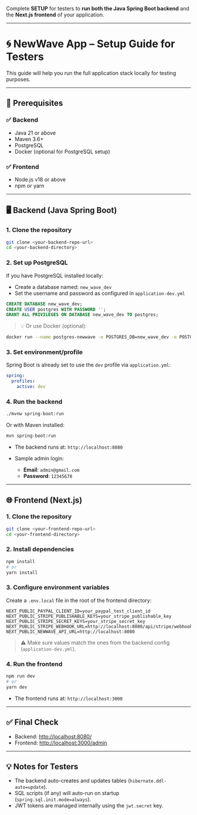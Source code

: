 Complete **SETUP** for testers to **run both the Java Spring Boot backend** and the **Next.js frontend** of your application.

---

# 🌀 NewWave App – Setup Guide for Testers

This guide will help you run the full application stack locally for testing purposes.

---

## 🧰 Prerequisites

### ✅ Backend

* Java 21 or above
* Maven 3.6+
* PostgreSQL
* Docker (optional for PostgreSQL setup)

### ✅ Frontend

* Node.js v18 or above
* npm or yarn

---

## 🖥️ Backend (Java Spring Boot)

### 1. **Clone the repository**

```bash
git clone <your-backend-repo-url>
cd <your-backend-directory>
```

### 2. **Set up PostgreSQL**

If you have PostgreSQL installed locally:

* Create a database named: `new_wave_dev`
* Set the username and password as configured in `application-dev.yml`

```sql
CREATE DATABASE new_wave_dev;
CREATE USER postgres WITH PASSWORD '';
GRANT ALL PRIVILEGES ON DATABASE new_wave_dev TO postgres;
```

> 💡 Or use Docker (optional):

```bash
docker run --name postgres-newwave -e POSTGRES_DB=new_wave_dev -e POSTGRES_USER=postgres -e POSTGRES_PASSWORD= -p 5432:5432 -d postgres
```

### 3. **Set environment/profile**

Spring Boot is already set to use the `dev` profile via `application.yml`:

```yaml
spring:
  profiles:
    active: dev
```

### 4. **Run the backend**

```bash
./mvnw spring-boot:run
```

Or with Maven installed:

```bash
mvn spring-boot:run
```

* The backend runs at: `http://localhost:8080`
* Sample admin login:

  * **Email**: `admin@gmail.com`
  * **Password**: `12345678`

---

## 🌐 Frontend (Next.js)

### 1. **Clone the repository**

```bash
git clone <your-frontend-repo-url>
cd <your-frontend-directory>
```

### 2. **Install dependencies**

```bash
npm install
# or
yarn install
```

### 3. **Configure environment variables**

Create a `.env.local` file in the root of the frontend directory:

```
NEXT_PUBLIC_PAYPAL_CLIENT_ID=your_paypal_test_client_id
NEXT_PUBLIC_STRIPE_PUBLISHABLE_KEYS=your_stripe_publishable_key
NEXT_PUBLIC_STRIPE_SECRET_KEYS=your_stripe_secret_key
NEXT_PUBLIC_STRIPE_WEBHOOK_URL=http://localhost:8080/api/stripe/webhook
NEXT_PUBLIC_NEWWAVE_API_URL=http://localhost:8080
```

> ⚠️ Make sure values match the ones from the backend config (`application-dev.yml`).

### 4. **Run the frontend**

```bash
npm run dev
# or
yarn dev
```

* The frontend runs at: `http://localhost:3000`

---

## ✅ Final Check

* Backend: [http://localhost:8080/](http://localhost:8080/)
* Frontend: [http://localhost:3000/admin](http://localhost:3000/admin)

---

## 💡 Notes for Testers

* The backend auto-creates and updates tables (`hibernate.ddl-auto=update`).
* SQL scripts (if any) will auto-run on startup (`spring.sql.init.mode=always`).
* JWT tokens are managed internally using the `jwt.secret` key.

